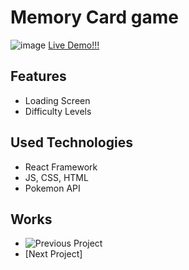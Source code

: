 # Memory Card game 

![image](https://github.com/whuang1101/PokeMemory/assets/91977590/8de9bd6d-3421-4c4a-8602-2e50f97152b8)
[Live Demo!!!](https://radiant-custard-8ef4fb.netlify.app/)

## Features
- Loading Screen
- Difficulty Levels

## Used Technologies
- React Framework
- JS, CSS, HTML
- Pokemon API

## Works
- ![Previous Project](https://github.com/whuang1101/cv-generator)
- [Next Project]
